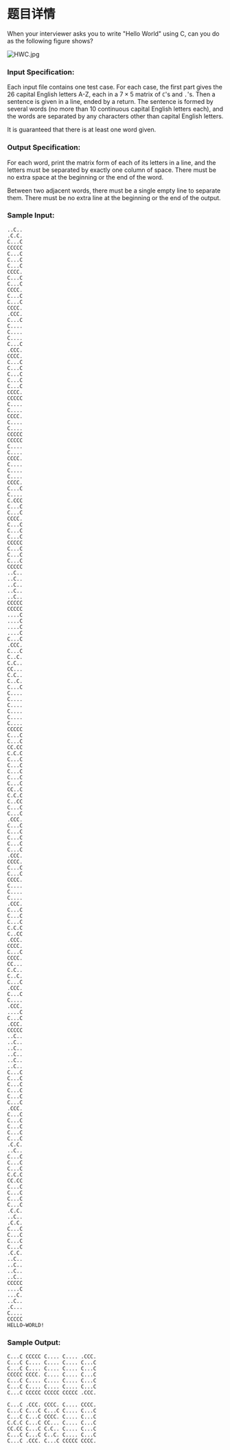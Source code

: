 # 题目详情
When your interviewer asks you to write "Hello World" using C, can you do as the following figure shows?

![HWC.jpg](https://images.ptausercontent.com/ba3b8678-061d-4fc6-a87e-ce08e1434410.jpg)

### Input Specification:

Each input file contains one test case. For each case, the first part gives the 26 capital English letters A-Z, each in a $7\times 5$ matrix of `C`'s and `.`'s. Then a sentence is given in a line, ended by a return. The sentence is formed by several words (no more than 10 continuous capital English letters each), and the words are separated by any characters other than capital English letters.

It is guaranteed that there is at least one word given.

### Output Specification:

For each word, print the matrix form of each of its letters in a line, and the letters must be separated by exactly one column of space. There must be no extra space at the beginning or the end of the word.

Between two adjacent words, there must be a single empty line to separate them. There must be no extra line at the beginning or the end of the output.

### Sample Input:

    ..C..
    .C.C.
    C...C
    CCCCC
    C...C
    C...C
    C...C
    CCCC.
    C...C
    C...C
    CCCC.
    C...C
    C...C
    CCCC.
    .CCC.
    C...C
    C....
    C....
    C....
    C...C
    .CCC.
    CCCC.
    C...C
    C...C
    C...C
    C...C
    C...C
    CCCC.
    CCCCC
    C....
    C....
    CCCC.
    C....
    C....
    CCCCC
    CCCCC
    C....
    C....
    CCCC.
    C....
    C....
    C....
    CCCC.
    C...C
    C....
    C.CCC
    C...C
    C...C
    CCCC.
    C...C
    C...C
    C...C
    CCCCC
    C...C
    C...C
    C...C
    CCCCC
    ..C..
    ..C..
    ..C..
    ..C..
    ..C..
    CCCCC
    CCCCC
    ....C
    ....C
    ....C
    ....C
    C...C
    .CCC.
    C...C
    C..C.
    C.C..
    CC...
    C.C..
    C..C.
    C...C
    C....
    C....
    C....
    C....
    C....
    C....
    CCCCC
    C...C
    C...C
    CC.CC
    C.C.C
    C...C
    C...C
    C...C
    C...C
    C...C
    CC..C
    C.C.C
    C..CC
    C...C
    C...C
    .CCC.
    C...C
    C...C
    C...C
    C...C
    C...C
    .CCC.
    CCCC.
    C...C
    C...C
    CCCC.
    C....
    C....
    C....
    .CCC.
    C...C
    C...C
    C...C
    C.C.C
    C..CC
    .CCC.
    CCCC.
    C...C
    CCCC.
    CC...
    C.C..
    C..C.
    C...C
    .CCC.
    C...C
    C....
    .CCC.
    ....C
    C...C
    .CCC.
    CCCCC
    ..C..
    ..C..
    ..C..
    ..C..
    ..C..
    ..C..
    C...C
    C...C
    C...C
    C...C
    C...C
    C...C
    .CCC.
    C...C
    C...C
    C...C
    C...C
    C...C
    .C.C.
    ..C..
    C...C
    C...C
    C...C
    C.C.C
    CC.CC
    C...C
    C...C
    C...C
    C...C
    .C.C.
    ..C..
    .C.C.
    C...C
    C...C
    C...C
    C...C
    .C.C.
    ..C..
    ..C..
    ..C..
    ..C..
    CCCCC
    ....C
    ...C.
    ..C..
    .C...
    C....
    CCCCC
    HELLO~WORLD!
    

### Sample Output:

    C...C CCCCC C.... C.... .CCC.
    C...C C.... C.... C.... C...C
    C...C C.... C.... C.... C...C
    CCCCC CCCC. C.... C.... C...C
    C...C C.... C.... C.... C...C
    C...C C.... C.... C.... C...C
    C...C CCCCC CCCCC CCCCC .CCC.
    
    C...C .CCC. CCCC. C.... CCCC.
    C...C C...C C...C C.... C...C
    C...C C...C CCCC. C.... C...C
    C.C.C C...C CC... C.... C...C
    CC.CC C...C C.C.. C.... C...C
    C...C C...C C..C. C.... C...C
    C...C .CCC. C...C CCCCC CCCC.